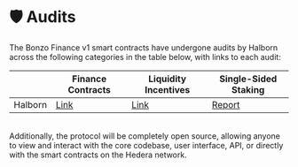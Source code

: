 # 🛡️ Audits

The Bonzo Finance v1 smart contracts have undergone audits by Halborn across the following categories in the table below, with links to each audit:

|         | Finance Contracts                                              | Liquidity Incentives                                           | Single-Sided Staking                                                                                                                                                                                                                                             |
| ------- | -------------------------------------------------------------- | -------------------------------------------------------------- | ---------------------------------------------------------------------------------------------------------------------------------------------------------------------------------------------------------------------------------------------------------------- |
| Halborn | [Link](https://www.halborn.com/audits/bonzo/finance-contracts) | [Link](https://www.halborn.com/audits/bonzo/finance-contracts) | [Report](https://files.gitbook.com/v0/b/gitbook-x-prod.appspot.com/o/spaces%2FRfK3lCSOewdMJ6MlbF1B%2Fuploads%2FVzy3zOrWNp6itHRUZP12%2FBonzo_Finance_Staking_Module_Smart_Contract_Security_Assessment.pdf?alt=media\&token=3de512a0-04f0-4d24-afb2-3f90f8b00ae2) |

\
Additionally, the protocol will be completely open source, allowing anyone to view and interact with the core codebase, user interface, API, or directly with the smart contracts on the Hedera network.
